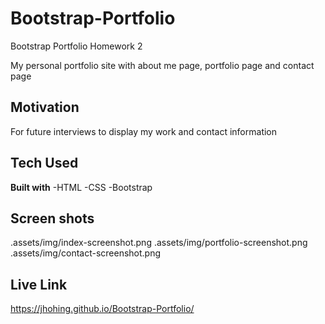 # Bootstrap-Portfolio
Bootstrap Portfolio Homework 2

My personal portfolio site with about me page, portfolio page and contact page

## Motivation

For future interviews to display my work and contact information

## Tech Used

**Built with**
-HTML
-CSS
-Bootstrap

## Screen shots

.assets/img/index-screenshot.png
.assets/img/portfolio-screenshot.png
.assets/img/contact-screenshot.png

## Live Link

https://jhohing.github.io/Bootstrap-Portfolio/